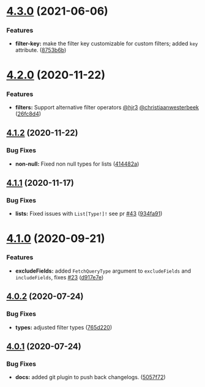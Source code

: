 # [4.3.0](https://github.com/BowlingX/ra-postgraphile/compare/v4.2.0...v4.3.0) (2021-06-06)


### Features

* **filter-key:** make the filter key customizable for custom filters; added `key` attribute. ([8753b6b](https://github.com/BowlingX/ra-postgraphile/commit/8753b6b87685a786d9a2ebde7bb40f970734c571))

# [4.2.0](https://github.com/BowlingX/ra-postgraphile/compare/v4.1.2...v4.2.0) (2020-11-22)


### Features

* **filters:** Support alternative filter operators [@hjr3](https://github.com/hjr3) [@christiaanwesterbeek](https://github.com/christiaanwesterbeek) ([26fc8d4](https://github.com/BowlingX/ra-postgraphile/commit/26fc8d4ffc703845293f60e30f0ded6ba25aac74))

## [4.1.2](https://github.com/BowlingX/ra-postgraphile/compare/v4.1.1...v4.1.2) (2020-11-22)


### Bug Fixes

* **non-null:** Fixed non null types for lists ([414482a](https://github.com/BowlingX/ra-postgraphile/commit/414482afb1f5dac078a5bcd4caa053b2450165be))

## [4.1.1](https://github.com/BowlingX/ra-postgraphile/compare/v4.1.0...v4.1.1) (2020-11-17)


### Bug Fixes

* **lists:** Fixed issues with `List[Type!]!` see pr [#43](https://github.com/BowlingX/ra-postgraphile/issues/43) ([934fa91](https://github.com/BowlingX/ra-postgraphile/commit/934fa919f09996c92939bd50770086e1bebe307a))

# [4.1.0](https://github.com/BowlingX/ra-postgraphile/compare/v4.0.2...v4.1.0) (2020-09-21)


### Features

* **excludeFields:** added `FetchQueryType` argument to `excludeFields` and `includeFields`, fixes [#23](https://github.com/BowlingX/ra-postgraphile/issues/23) ([d917e7e](https://github.com/BowlingX/ra-postgraphile/commit/d917e7e990a7093b06a884fbfd8e887eaaab577f))

## [4.0.2](https://github.com/BowlingX/ra-postgraphile/compare/v4.0.1...v4.0.2) (2020-07-24)


### Bug Fixes

* **types:** adjusted filter types ([765d220](https://github.com/BowlingX/ra-postgraphile/commit/765d22014f7b2f46a77bc3e5ebee5fd20975a3c7))

## [4.0.1](https://github.com/BowlingX/ra-postgraphile/compare/v4.0.0...v4.0.1) (2020-07-24)


### Bug Fixes

* **docs:** added git plugin to push back changelogs. ([5057f72](https://github.com/BowlingX/ra-postgraphile/commit/5057f72369ead0963bf12124e5442545c5a79348))
